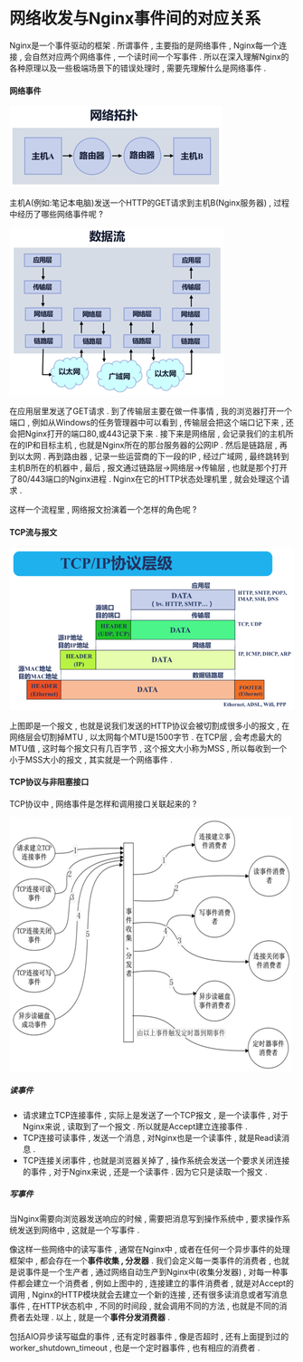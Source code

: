 # 网络收发与Nginx事件间的对应关系

Nginx是一个事件驱动的框架 . 所谓事件 , 主要指的是网络事件 , Nginx每一个连接 , 会自然对应两个网络事件 , 一个读时间一个写事件 . 所以在深入理解Nginx的各种原理以及一些极端场景下的错误处理时 , 需要先理解什么是网络事件 .

#### 网络事件

![](/assets/wangluotuopu.png)

主机A\(例如:笔记本电脑\)发送一个HTTP的GET请求到主机B\(Nginx服务器\) , 过程中经历了哪些网络事件呢 ?

![](/assets/shujuliu.png)

在应用层里发送了GET请求 . 到了传输层主要在做一件事情 , 我的浏览器打开一个端口 , 例如从Windows的任务管理器中可以看到 , 传输层会把这个端口记下来 , 还会把Nginx打开的端口80,或443记录下来 . 接下来是网络层 , 会记录我们的主机所在的IP和目标主机 , 也就是Nginx所在的那台服务器的公网IP . 然后是链路层 , 再到以太网 . 再到路由器 , 记录一些运营商的下一段的IP , 经过广域网 , 最终跳转到主机B所在的机器中 , 最后 , 报文通过链路层-&gt;网络层-&gt;传输层 , 也就是那个打开了80/443端口的Nginx进程 . Nginx在它的HTTP状态处理机里 , 就会处理这个请求 .

这样一个流程里 , 网络报文扮演着一个怎样的角色呢 ?

#### TCP流与报文

![](/assets/tcpliuyubaowen.png)

上图即是一个报文 , 也就是说我们发送的HTTP协议会被切割成很多小的报文 , 在网络层会切割掉MTU , 以太网每个MTU是1500字节 . 在TCP层 , 会考虑最大的MTU值 , 这时每个报文只有几百字节 , 这个报文大小称为MSS , 所以每收到一个小于MSS大小的报文 , 其实就是一个网络事件 .

#### TCP协议与非阻塞接口

TCP协议中 , 网络事件是怎样和调用接口关联起来的 ?

![](/assets/wangluoshjian.png)

##### 读事件

* 请求建立TCP连接事件 , 实际上是发送了一个TCP报文 , 是一个读事件 , 对于Nginx来说 , 读取到了一个报文 . 所以就是Accept建立连接事件 . 
* TCP连接可读事件 , 发送一个消息 , 对Nginx也是一个读事件 , 就是Read读消息 . 
* TCP连接关闭事件 , 也就是浏览器关掉了 , 操作系统会发送一个要求关闭连接的事件 , 对于Nginx来说 , 还是一个读事件 . 因为它只是读取一个报文 . 

##### 写事件

当Nginx需要向浏览器发送响应的时候 , 需要把消息写到操作系统中 , 要求操作系统发送到网络中 , 这就是一个写事件 . 

像这样一些网络中的读写事件 , 通常在Nginx中 , 或者在任何一个异步事件的处理框架中 , 都会存在一个**事件收集 , 分发器** . 我们会定义每一类事件的消费者 , 也就是说事件是一个生产者 , 通过网络自动生产到Nginx中\(收集分发器\) , 对每一种事件都会建立一个消费者 , 例如上图中的 , 连接建立的事件消费者 , 就是对Accept的调用 , Nginx的HTTP模块就会去建立一个新的连接 , 还有很多读消息或者写消息事件 , 在HTTP状态机中 , 不同的时间段 , 就会调用不同的方法 , 也就是不同的消费者去处理 . 以上 , 就是一个**事件分发消费器** . 

包括AIO异步读写磁盘的事件 , 还有定时器事件 , 像是否超时 , 还有上面提到过的worker\_shutdown\_timeout , 也是一个定时器事件 , 也有相应的消费者 . 

